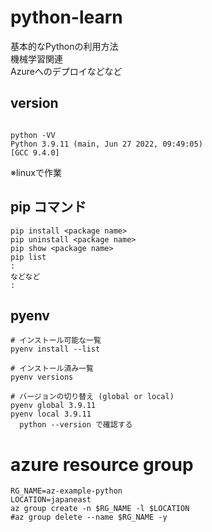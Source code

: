 # python-learn

基本的なPythonの利用方法  
機械学習関連  
Azureへのデプロイなどなど  

## version

```

python -VV
Python 3.9.11 (main, Jun 27 2022, 09:49:05)
[GCC 9.4.0]
```
※linuxで作業

## pip コマンド
```
pip install <package name>
pip uninstall <package name>
pip show <package name>
pip list
:
などなど
:
```

## pyenv

```
# インストール可能な一覧
pyenv install --list

# インストール済み一覧
pyenv versions

# バージョンの切り替え (global or local)
pyenv global 3.9.11
pyenv local 3.9.11
  python --version で確認する
```

# azure resource group

```
RG_NAME=az-example-python
LOCATION=japaneast
az group create -n $RG_NAME -l $LOCATION
#az group delete --name $RG_NAME -y
```